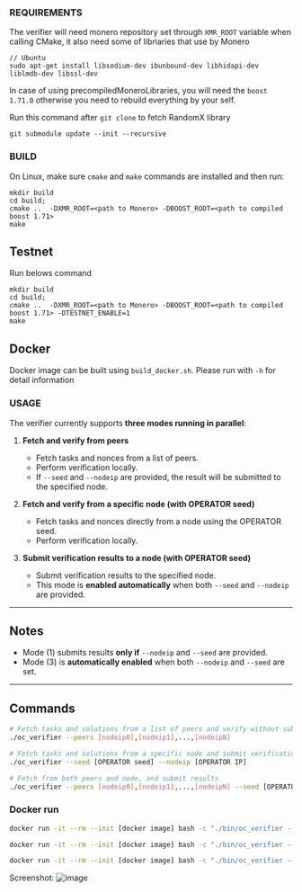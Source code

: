 ### REQUIREMENTS

The verifier will need monero repository set through `XMR_ROOT` variable when calling CMake, it also need some of libriaries that use by Monero

```
// Ubuntu
sudo apt-get install libsodium-dev ibunbound-dev libhidapi-dev liblmdb-dev libssl-dev
```

In case of using precompiledMoneroLibraries, you will need the `boost 1.71.0` otherwise you need to rebuild everything by your self.


Run this command after `git clone` to fetch RandomX library
```
git submodule update --init --recursive
```
### BUILD

On Linux, make sure `cmake` and `make` commands are installed and then run:
```
mkdir build
cd build;
cmake ..  -DXMR_ROOT=<path to Monero> -DBOOST_ROOT=<path to compiled boost 1.71>
make
```

## Testnet
Run belows command 

```
mkdir build
cd build;
cmake ..  -DXMR_ROOT=<path to Monero> -DBOOST_ROOT=<path to compiled boost 1.71> -DTESTNET_ENABLE=1
make
```


## Docker
Docker image can be built using `build_docker.sh`. Please run with `-h` for detail information

### USAGE

The verifier currently supports **three modes running in parallel**:

1. **Fetch and verify from peers**
   - Fetch tasks and nonces from a list of peers.
   - Perform verification locally.
   - If `--seed` and `--nodeip` are provided, the result will be submitted to the specified node.

2. **Fetch and verify from a specific node (with OPERATOR seed)**
   - Fetch tasks and nonces directly from a node using the OPERATOR seed.
   - Perform verification locally.

3. **Submit verification results to a node (with OPERATOR seed)**
   - Submit verification results to the specified node.
   - This mode is **enabled automatically** when both `--seed` and `--nodeip` are provided.

---

## Notes

- Mode (1) submits results **only if** `--nodeip` and `--seed` are provided.
- Mode (3) is **automatically enabled** when both `--nodeip` and `--seed` are set.

---

## Commands

```bash
# Fetch tasks and solutions from a list of peers and verify without submitting results
./oc_verifier --peers [nodeip0],[nodeip1],...,[nodeipN]

# Fetch tasks and solutions from a specific node and submit verification results
./oc_verifier --seed [OPERATOR seed] --nodeip [OPERATOR IP]

# Fetch from both peers and node, and submit results
./oc_verifier --peers [nodeip0],[nodeip1],...,[nodeipN] --seed [OPERATOR seed] --nodeip [OPERATOR IP]
```

### Docker run
```bash
docker run -it --rm --init [docker image] bash -c "./bin/oc_verifier --peers [nodeip0],[nodeip1],...,[nodeipN]"

docker run -it --rm --init [docker image] bash -c "./bin/oc_verifier --seed [OPERATOR seed] --nodeip [OPERATOR IP]"

docker run -it --rm --init [docker image] bash -c "./bin/oc_verifier --peers [nodeip0],[nodeip1],...,[nodeipN] --seed [OPERATOR seed] --nodeip [OPERATOR IP]"

```

Screenshot:
![image](https://github.com/user-attachments/assets/c629abc8-afb9-4d05-97c5-487456946774)
